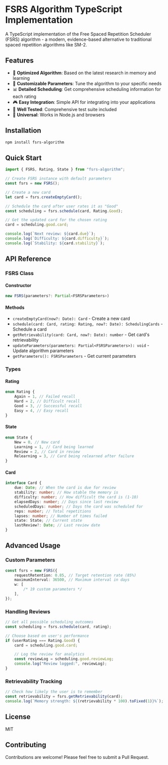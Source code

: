 # FSRS Algorithm TypeScript Implementation

A TypeScript implementation of the Free Spaced Repetition Scheduler (FSRS) algorithm - a modern, evidence-based alternative to traditional spaced repetition algorithms like SM-2.

## Features

- 🎯 **Optimized Algorithm**: Based on the latest research in memory and learning
- 🔧 **Customizable Parameters**: Tune the algorithm to your specific needs
- 📊 **Detailed Scheduling**: Get comprehensive scheduling information for each rating
- 🎮 **Easy Integration**: Simple API for integrating into your applications
- 🧪 **Well Tested**: Comprehensive test suite included
- 📱 **Universal**: Works in Node.js and browsers

## Installation

```bash
npm install fsrs-algorithm
```

## Quick Start

```typescript
import { FSRS, Rating, State } from "fsrs-algorithm";

// Create FSRS instance with default parameters
const fsrs = new FSRS();

// Create a new card
let card = fsrs.createEmptyCard();

// Schedule the card after user rates it as "Good"
const scheduling = fsrs.schedule(card, Rating.Good);

// Get the updated card for the chosen rating
card = scheduling.good.card;

console.log(`Next review: ${card.due}`);
console.log(`Difficulty: ${card.difficulty}`);
console.log(`Stability: ${card.stability}`);
```

## API Reference

### FSRS Class

#### Constructor

```typescript
new FSRS(parameters?: Partial<FSRSParameters>)
```

#### Methods

- `createEmptyCard(now?: Date): Card` - Create a new card
- `schedule(card: Card, rating: Rating, now?: Date): SchedulingCards` - Schedule a card
- `getRetrievability(card: Card, now?: Date): number` - Get card's retrievability
- `updateParameters(parameters: Partial<FSRSParameters>): void` - Update algorithm parameters
- `getParameters(): FSRSParameters` - Get current parameters

### Types

#### Rating

```typescript
enum Rating {
	Again = 1, // Failed recall
	Hard = 2, // Difficult recall
	Good = 3, // Successful recall
	Easy = 4, // Easy recall
}
```

#### State

```typescript
enum State {
	New = 0, // New card
	Learning = 1, // Card being learned
	Review = 2, // Card in review
	Relearning = 3, // Card being relearned after failure
}
```

#### Card

```typescript
interface Card {
	due: Date; // When the card is due for review
	stability: number; // How stable the memory is
	difficulty: number; // How difficult the card is (1-10)
	elapsedDays: number; // Days since last review
	scheduledDays: number; // Days the card was scheduled for
	reps: number; // Total repetitions
	lapses: number; // Number of times failed
	state: State; // Current state
	lastReview?: Date; // Last review date
}
```

## Advanced Usage

### Custom Parameters

```typescript
const fsrs = new FSRS({
	requestRetention: 0.85, // Target retention rate (85%)
	maximumInterval: 36500, // Maximum interval in days
	w: [
		/* 19 custom parameters */
	],
});
```

### Handling Reviews

```typescript
// Get all possible scheduling outcomes
const scheduling = fsrs.schedule(card, rating);

// Choose based on user's performance
if (userRating === Rating.Good) {
	card = scheduling.good.card;

	// Log the review for analytics
	const reviewLog = scheduling.good.reviewLog;
	console.log("Review logged:", reviewLog);
}
```

### Retrievability Tracking

```typescript
// Check how likely the user is to remember
const retrievability = fsrs.getRetrievability(card);
console.log(`Memory strength: ${(retrievability * 100).toFixed(1)}%`);
```

## License

MIT

## Contributing

Contributions are welcome! Please feel free to submit a Pull Request.
